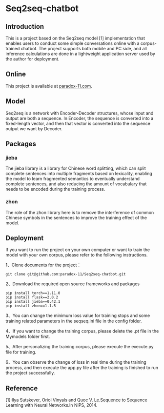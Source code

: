 <h1>Seq2seq-chatbot</h1>

<h2>Introduction</h2>
<p>This is a project based on the Seq2seq model [1] implementation that enables users to conduct some simple conversations online with a corpus-trained chatbot. The project supports both mobile and PC side, and all inference calculations are done in a lightweight application server used by the author for deployment.</p>

<h2>Online</h2>
This project is available at <a target="_blank" href="https://paradox-11.com/">paradox-11.com</a>.

<h2>Model</h2>
<p>Seq2seq is a network with Encoder-Decoder structures, whose input and output are both a sequence. In Encoder, the sequence is converted into a fixed-length vector, and then that vector is converted into the sequence output we want by Decoder.</p>

<h2>Packages</h2>
<h3>jieba</h3>
<p>The jieba library is a library for Chinese word splitting, which can split complete sentences into multiple fragments based on lexicality, enabling the model to learn fragmented semantics to eventually understand complete sentences, and also reducing the amount of vocabulary that needs to be encoded during the training process.</p>
<h3>zhon</h3>
<p>The role of the zhon library here is to remove the interference of common Chinese symbols in the sentences to improve the training effect of the model.</p>

<h2>Deployment</h2>
<p>If you want to run the project on your own computer or want to train the model with your own corpus, please refer to the following instructions.</p>
<p>1、Clone documents for the project：</p>

```
git clone git@github.com:paradox-11/Seq2seq-chatbot.git
```
<p>2、Download the required open source frameworks and packages</p>

```
pip install torch==1.11.0
pip install flask==2.0.2
pip install jieba==0.42.1
pip install zhon==1.1.5
```
<p>3、You can change the minimum loss value for training stops and some training related parameters in the seqseq.ini file in the config folder.</p>
<p>4、If you want to change the training corpus, please delete the .pt file in the Mymodels folder first.</p>
<p>5、After personalizing the training corpus, please execute the execute.py file for training.</p>
<p>6、You can observe the change of loss in real time during the training process, and then execute the app.py file after the training is finished to run the project successfully.</p>

<h2>Reference</h2>
<p>[1]:Ilya Sutskever, Oriol Vinyals and Quoc V. Le.Sequence to Sequence Learning with Neural Networks.In NIPS, 2014.</p>
